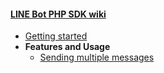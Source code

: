 #### [LINE Bot PHP SDK wiki](Home)
- [Getting started](Getting-started)
- __Features and Usage__
  - [Sending multiple messages](Sending-multiple-messages)